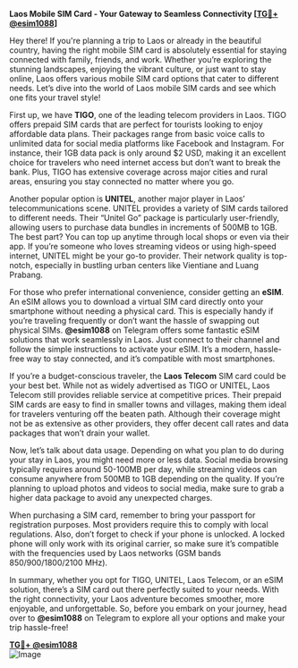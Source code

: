 **Laos Mobile SIM Card - Your Gateway to Seamless Connectivity [[TG💪+ @esim1088](https://t.me/s/esim1088)]**

Hey there! If you're planning a trip to Laos or already in the beautiful country, having the right mobile SIM card is absolutely essential for staying connected with family, friends, and work. Whether you’re exploring the stunning landscapes, enjoying the vibrant culture, or just want to stay online, Laos offers various mobile SIM card options that cater to different needs. Let’s dive into the world of Laos mobile SIM cards and see which one fits your travel style!

First up, we have **TIGO**, one of the leading telecom providers in Laos. TIGO offers prepaid SIM cards that are perfect for tourists looking to enjoy affordable data plans. Their packages range from basic voice calls to unlimited data for social media platforms like Facebook and Instagram. For instance, their 1GB data pack is only around $2 USD, making it an excellent choice for travelers who need internet access but don’t want to break the bank. Plus, TIGO has extensive coverage across major cities and rural areas, ensuring you stay connected no matter where you go.

Another popular option is **UNITEL**, another major player in Laos’ telecommunications scene. UNITEL provides a variety of SIM cards tailored to different needs. Their “Unitel Go” package is particularly user-friendly, allowing users to purchase data bundles in increments of 500MB to 1GB. The best part? You can top up anytime through local shops or even via their app. If you’re someone who loves streaming videos or using high-speed internet, UNITEL might be your go-to provider. Their network quality is top-notch, especially in bustling urban centers like Vientiane and Luang Prabang.

For those who prefer international convenience, consider getting an **eSIM**. An eSIM allows you to download a virtual SIM card directly onto your smartphone without needing a physical card. This is especially handy if you’re traveling frequently or don’t want the hassle of swapping out physical SIMs. **@esim1088** on Telegram offers some fantastic eSIM solutions that work seamlessly in Laos. Just connect to their channel and follow the simple instructions to activate your eSIM. It’s a modern, hassle-free way to stay connected, and it’s compatible with most smartphones.

If you’re a budget-conscious traveler, the **Laos Telecom** SIM card could be your best bet. While not as widely advertised as TIGO or UNITEL, Laos Telecom still provides reliable service at competitive prices. Their prepaid SIM cards are easy to find in smaller towns and villages, making them ideal for travelers venturing off the beaten path. Although their coverage might not be as extensive as other providers, they offer decent call rates and data packages that won’t drain your wallet.

Now, let’s talk about data usage. Depending on what you plan to do during your stay in Laos, you might need more or less data. Social media browsing typically requires around 50-100MB per day, while streaming videos can consume anywhere from 500MB to 1GB depending on the quality. If you’re planning to upload photos and videos to social media, make sure to grab a higher data package to avoid any unexpected charges.

When purchasing a SIM card, remember to bring your passport for registration purposes. Most providers require this to comply with local regulations. Also, don’t forget to check if your phone is unlocked. A locked phone will only work with its original carrier, so make sure it’s compatible with the frequencies used by Laos networks (GSM bands 850/900/1800/2100 MHz).

In summary, whether you opt for TIGO, UNITEL, Laos Telecom, or an eSIM solution, there’s a SIM card out there perfectly suited to your needs. With the right connectivity, your Laos adventure becomes smoother, more enjoyable, and unforgettable. So, before you embark on your journey, head over to **@esim1088** on Telegram to explore all your options and make your trip hassle-free!

**[TG💪+ @esim1088](https://t.me/s/esim1088)**  
![Image](https://i.postimg.cc/Y0z9fWf4/image.png)